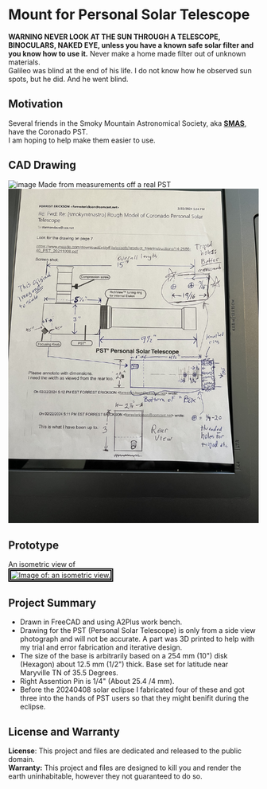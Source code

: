 # Mount for Personal Solar Telescope
**WARNING NEVER LOOK AT THE SUN THROUGH A TELESCOPE, BINOCULARS, NAKED EYE, unless you have a known safe solar filter and you know how to use it.** 
Never make a home made filter out of unknown materials.  
Galileo was blind at the end of his life. I do not know how he observed sun spots, but he did. And he went blind. 

## Motivation
Several friends in the Smoky Mountain Astronomical Society, aka **[SMAS](https://groups.io/g/smokymtnastro)**, have the Coronado PST.   
I am hoping to help make them easier to use.  

## CAD Drawing
![image](https://github.com/ForrestErickson/PST_Mount/assets/5836181/65d3a562-127b-46f3-b961-41c5463731a7)
Made from measurements off a real PST  
![Measurements.jpeg](Measurements.jpeg)

## Prototype
An isometric view of  
<a
href="FabricationPhotos/WithWedgeIso.jpg"><img style="border:5px double black"
src="FabricationPhotos/WithWedgeIso.jpg"
alt="Image of: an isometric view."
width="400">  
</a>


## Project Summary
* Drawn in FreeCAD and using A2Plus work bench.  
* Drawing for the PST (Personal Solar Telescope) is only from a side view photograph and will not be accurate.  A part was 3D printed to help with my trial and error fabrication and iterative design.  
* The size of the base is arbitrarily based on a 254 mm (10") disk (Hexagon) about 12.5 mm (1/2") thick.  Base set for latitude near Maryville TN of 35.5 Degrees.
* Right Assention Pin is 1/4" (About 25.4 /4 mm).
* Before the 20240408 solar eclipse I fabricated four of these and got three into the hands of PST users so that they might benifit during the eclipse.  



## License and Warranty
  **License**: This project and files are dedicated and released to the public domain.  
  **Warranty:** This project and files are designed to kill you and render the earth uninhabitable, however they not guaranteed to do so.

